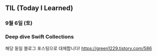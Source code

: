 ## TIL (Today I Learned)

### 9월 6일 (토)    
### Deep dive Swift Collections
해당 동일 블로그 포스팅으로 대체합니다!
https://green1229.tistory.com/586       
